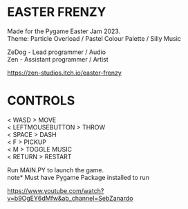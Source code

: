 # EASTER FRENZY
Made for the Pygame Easter Jam 2023.  
Theme: Particle Overload / Pastel Colour Palette / Silly Music

ZeDog - Lead programmer / Audio  
Zen - Assistant programmer / Artist

https://zen-studios.itch.io/easter-frenzy

# CONTROLS
< WASD > MOVE  
< LEFTMOUSEBUTTON > THROW  
< SPACE > DASH  
< F > PICKUP  
< M > TOGGLE MUSIC  
< RETURN > RESTART   
    
Run MAIN.PY to launch the game.  
note* Must have Pygame Package installed to run

https://www.youtube.com/watch?v=b9OgEY6dMfw&ab_channel=SebZanardo
